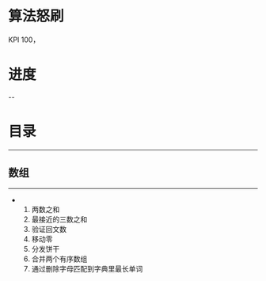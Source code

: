 # 算法怒刷 
KPI 100，

# 进度
--

# 目录
---
## 数组
---
+ 1. 两数之和
  2. 最接近的三数之和
  3. 验证回文数
  4. 移动零
  5. 分发饼干
  6. 合并两个有序数组
  7. 通过删除字母匹配到字典里最长单词

